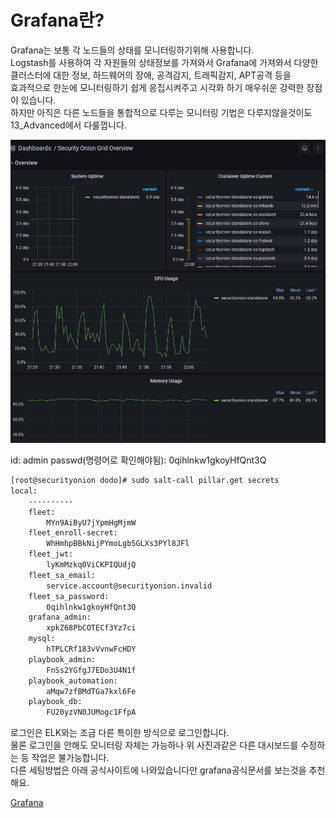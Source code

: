 # Grafana란?
Grafana는 보통 각 노드들의 상태를 모니터링하기위해 사용합니다.  
Logstash를 사용하여 각 자원들의 상태정보를 가져와서 Grafana에 가져와서 다양한 클러스터에 대한 정보, 하드웨어의 장애, 공격감지, 트래픽감지, APT공격 등을  
효과적으로 한눈에 모니터링하기 쉽게 응집시켜주고 시각화 하기 매우쉬운 강력한 장점이 있습니다.  
하지만 아직은 다른 노드들을 통합적으로 다루는 모니터링 기법은 다루지않을것이도 13_Advanced에서 다룰껍니다.

![Grafana](../img/grafana.png)

id: admin
passwd(명령어로 확인해야됨): 0qihlnkw1gkoyHfQnt3Q

``` bash
[root@securityonion dodo]# sudo salt-call pillar.get secrets
local:
    ----------
    fleet:
        MYn9AiByU7jYpmHgMjmW
    fleet_enroll-secret:
        WhHmhpBBkNijPYmoLgb5GLXs3PYl8JFl
    fleet_jwt:
        lyKmMzkq0ViCKPIQUdjQ
    fleet_sa_email:
        service.account@securityonion.invalid
    fleet_sa_password:
        0qihlnkw1gkoyHfQnt3Q
    grafana_admin:
        xpkZ68PbCOTECf3Yz7ci
    mysql:
        hTPLCRf183vVvnwFcHDY
    playbook_admin:
        FnSs2YGfgJ7EDo3U4N1f
    playbook_automation:
        aMqw7zfBMdTGa7kxl6Fe
    playbook_db:
        FU20yzVN0JUMogc1FfpA
```
로그인은 ELK와는 조금 다른 특이한 방식으로 로그인합니다.  
물론 로그인을 안해도 모니터링 자체는 가능하나 위 사진과같은 다른 대시보드를 수정하는 등 작업은 불가능합니다.  
다른 세팅방법은 아래 공식사이트에 나와있습니다만 grafana공식문서를 보는것을 추천해요.  


[Grafana](https://docs.securityonion.net/en/2.3/grafana.html)
